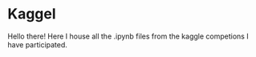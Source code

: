 # Kaggel
Hello there! Here I house all the .ipynb files from the kaggle competions I have participated. 
